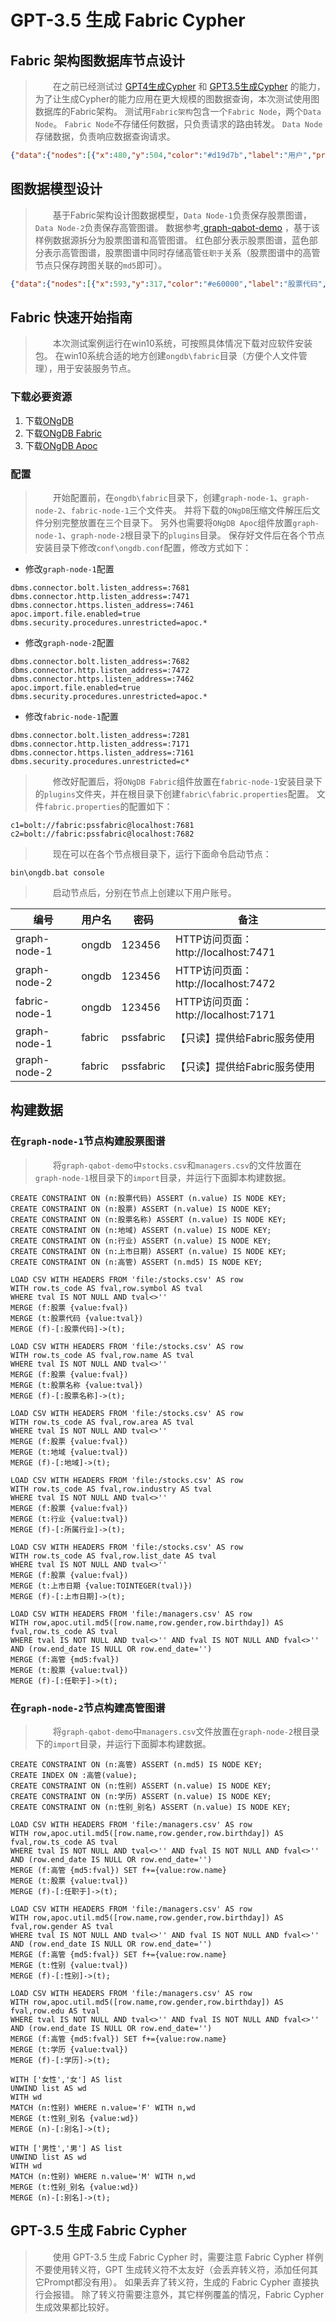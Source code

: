 # GPT-3.5 生成 Fabric Cypher

## Fabric 架构图数据库节点设计
>&emsp;&emsp;在之前已经测试过 [GPT4生成Cypher](https://blog.csdn.net/superman_xxx/article/details/130297472) 和 [GPT3.5生成Cypher](https://blog.csdn.net/superman_xxx/article/details/130350781) 的能力，为了让生成Cypher的能力应用在更大规模的图数据查询，本次测试使用图数据库的Fabric架构。
>测试用`Fabric架构`包含一个`Fabric Node`，两个`Data Node`。
>`Fabric Node`不存储任何数据，只负责请求的路由转发。
>`Data Node`存储数据，负责响应数据查询请求。

```json
{"data":{"nodes":[{"x":480,"y":504,"color":"#d19d7b","label":"用户","properties":[{"id":"a2b632be","key":"id","type":"ID","defaultValue":"","limitMin":"","limitMax":"","isRequired":true,"isAutoGenerated":true,"isSystem":true,"description":""}],"id":"a78b598d","isSelected":false,"isNode":true},{"x":719,"y":496,"color":"#f54e42","label":"Fabric Node","properties":[{"id":"aa887cb0","key":"id","type":"ID","defaultValue":"","limitMin":"","limitMax":"","isRequired":true,"isAutoGenerated":true,"isSystem":true,"description":""}],"id":"ac8263bb","isSelected":false,"isNode":true},{"x":988,"y":386,"color":"#56b6e6","label":"Data Node-1","properties":[{"id":"a9b1709f","key":"id","type":"ID","defaultValue":"","limitMin":"","limitMax":"","isRequired":true,"isAutoGenerated":true,"isSystem":true,"description":""}],"id":"a5a6c1a2","isSelected":false,"isNode":true},{"x":979,"y":617,"color":"#56b6e6","label":"Data Node-2","properties":[{"id":"a8b8689e","key":"id","type":"ID","defaultValue":"","limitMin":"","limitMax":"","isRequired":true,"isAutoGenerated":true,"isSystem":true,"description":""}],"id":"ae8ff082","isSelected":false,"isNode":true}],"edges":[{"startNodeId":"a78b598d","endNodeId":"ac8263bb","middlePointOffset":[18.5,15],"properties":[{"id":"a5944abd","key":"id","type":"ID","defaultValue":"","limitMin":"","limitMax":"","isRequired":true,"isAutoGenerated":true,"isSystem":true,"description":""}],"label":"请求","id":"a7b119b0","isSelected":false,"isEdge":true,"color":"#f54e42","pathStrokeDasharray":"2 5"},{"startNodeId":"ac8263bb","endNodeId":"a78b598d","middlePointOffset":[19.5,-15],"properties":[{"id":"aabff3b4","key":"id","type":"ID","defaultValue":"","limitMin":"","limitMax":"","isRequired":true,"isAutoGenerated":true,"isSystem":true,"description":""}],"label":"响应","id":"ac9212a6","isSelected":false,"isEdge":true,"color":"#56b6e6","pathStrokeDasharray":"2 5"},{"startNodeId":"ac8263bb","endNodeId":"a5a6c1a2","middlePointOffset":[37.5,31],"properties":[{"id":"a98616a8","key":"id","type":"ID","defaultValue":"","limitMin":"","limitMax":"","isRequired":true,"isAutoGenerated":true,"isSystem":true,"description":""}],"label":"路由Cypher","id":"ad91b79b","isSelected":false,"isEdge":true,"color":"#f54e42","pathStrokeDasharray":"15 5"},{"startNodeId":"ac8263bb","endNodeId":"ae8ff082","middlePointOffset":[40,-35.5],"properties":[{"id":"ab88619c","key":"id","type":"ID","defaultValue":"","limitMin":"","limitMax":"","isRequired":true,"isAutoGenerated":true,"isSystem":true,"description":""}],"label":"路由Cypher","id":"afbdf2af","isSelected":false,"isEdge":true,"color":"#f54e42","pathStrokeDasharray":"15 5"},{"startNodeId":"a5a6c1a2","endNodeId":"ac8263bb","middlePointOffset":[3,-3],"properties":[{"id":"a49517ac","key":"id","type":"ID","defaultValue":"","limitMin":"","limitMax":"","isRequired":true,"isAutoGenerated":true,"isSystem":true,"description":""}],"label":"响应查询","id":"ac879ab6","isSelected":false,"isEdge":true,"color":"#56b6e6","pathStrokeDasharray":"15 5"},{"startNodeId":"ae8ff082","endNodeId":"ac8263bb","middlePointOffset":[-3,-3.5],"properties":[{"id":"ada420a8","key":"id","type":"ID","defaultValue":"","limitMin":"","limitMax":"","isRequired":true,"isAutoGenerated":true,"isSystem":true,"description":""}],"label":"响应查询","id":"a481e3ac","isSelected":false,"isEdge":true,"color":"#56b6e6","pathStrokeDasharray":"15 5"}]}}
```

## 图数据模型设计
>&emsp;&emsp;基于Fabric架构设计图数据模型，`Data Node-1`负责保存股票图谱，`Data Node-2`负责保存高管图谱。
>数据参考[
graph-qabot-demo](https://github.com/ongdb-contrib/graph-qabot-demo) ，基于该样例数据源拆分为股票图谱和高管图谱。
>红色部分表示股票图谱，蓝色部分表示高管图谱，股票图谱中同时存储高管`任职于`关系（股票图谱中的高管节点只保存跨图关联的`md5`即可）。

```json
{"data":{"nodes":[{"x":593,"y":317,"color":"#e60000","label":"股票代码","properties":[{"id":"a2aeffb2","key":"id","type":"ID","defaultValue":"","limitMin":"","limitMax":"","isRequired":true,"isAutoGenerated":true,"isSystem":true,"description":""},{"id":"afb48f90","key":"value","type":"","defaultValue":"","limitMin":"","limitMax":"","isRequired":false,"isAutoGenerated":false,"isSystem":false,"description":"值"}],"id":"a1b949a0","isSelected":false,"isNode":true},{"x":658,"y":477,"color":"#e60000","label":"股票","properties":[{"id":"a4a8beb4","key":"id","type":"ID","defaultValue":"","limitMin":"","limitMax":"","isRequired":true,"isAutoGenerated":true,"isSystem":true,"description":""},{"id":"a9bf77ad","key":"value","type":"","defaultValue":"","limitMin":"","limitMax":"","isRequired":false,"isAutoGenerated":false,"isSystem":false,"description":"值"}],"id":"a5844bbd","isSelected":false,"isNode":true},{"x":393,"y":401,"color":"#e60000","label":"股票名称","properties":[{"id":"a08f768e","key":"id","type":"ID","defaultValue":"","limitMin":"","limitMax":"","isRequired":true,"isAutoGenerated":true,"isSystem":true,"description":""},{"id":"a09d0ab9","key":"value","type":"","defaultValue":"","limitMin":"","limitMax":"","isRequired":false,"isAutoGenerated":false,"isSystem":false,"description":"值"}],"id":"a78c159d","isSelected":false,"isNode":true},{"x":406,"y":508,"color":"#e60000","label":"地域","properties":[{"id":"a59d20a1","key":"id","type":"ID","defaultValue":"","limitMin":"","limitMax":"","isRequired":true,"isAutoGenerated":true,"isSystem":true,"description":""},{"id":"a28d19bb","key":"value","type":"","defaultValue":"","limitMin":"","limitMax":"","isRequired":false,"isAutoGenerated":false,"isSystem":false,"description":"值"}],"id":"a49f8ebc","isSelected":false,"isNode":true},{"x":461,"y":590,"color":"#e60000","label":"行业","properties":[{"id":"aea1c5b2","key":"id","type":"ID","defaultValue":"","limitMin":"","limitMax":"","isRequired":true,"isAutoGenerated":true,"isSystem":true,"description":""},{"id":"aaa4b082","key":"value","type":"","defaultValue":"","limitMin":"","limitMax":"","isRequired":false,"isAutoGenerated":false,"isSystem":false,"description":"值"}],"id":"a381f688","isSelected":false,"isNode":true},{"x":694,"y":602,"color":"#e60000","label":"上市日期","properties":[{"id":"a284f1aa","key":"id","type":"ID","defaultValue":"","limitMin":"","limitMax":"","isRequired":true,"isAutoGenerated":true,"isSystem":true,"description":""},{"id":"a0b444a4","key":"value","type":"","defaultValue":"","limitMin":"","limitMax":"","isRequired":false,"isAutoGenerated":false,"isSystem":false,"description":"值"}],"id":"ac81ffb4","isSelected":false,"isNode":true},{"x":814,"y":413,"color":"#236ce1","label":"高管","properties":[{"id":"a4b02384","key":"id","type":"ID","defaultValue":"","limitMin":"","limitMax":"","isRequired":true,"isAutoGenerated":true,"isSystem":true,"description":""}],"id":"a2ade2ad","isSelected":false,"isNode":true},{"x":870,"y":299,"color":"#236ce1","label":"性别","properties":[{"id":"ad9cab82","key":"id","type":"ID","defaultValue":"","limitMin":"","limitMax":"","isRequired":true,"isAutoGenerated":true,"isSystem":true,"description":""},{"id":"a2aa0f86","key":"value","type":"","defaultValue":"","limitMin":"","limitMax":"","isRequired":false,"isAutoGenerated":false,"isSystem":false,"description":"值"}],"id":"af9a0f97","isSelected":false,"isNode":true},{"x":957,"y":480,"color":"#236ce1","label":"学历","properties":[{"id":"a090f498","key":"id","type":"ID","defaultValue":"","limitMin":"","limitMax":"","isRequired":true,"isAutoGenerated":true,"isSystem":true,"description":""},{"id":"a8a0e1b4","key":"value","type":"","defaultValue":"","limitMin":"","limitMax":"","isRequired":false,"isAutoGenerated":false,"isSystem":false,"description":"值"}],"id":"ad931890","isSelected":false,"isNode":true},{"x":981,"y":213,"color":"#236ce1","label":"性别_别名","properties":[{"id":"a3980888","key":"id","type":"ID","defaultValue":"","limitMin":"","limitMax":"","isRequired":true,"isAutoGenerated":true,"isSystem":true,"description":""}],"id":"aa8b5199","isSelected":false,"isNode":true}],"edges":[{"startNodeId":"a2ade2ad","endNodeId":"a5844bbd","middlePointOffset":[0,0],"properties":[{"id":"adaf73aa","key":"id","type":"ID","defaultValue":"","limitMin":"","limitMax":"","isRequired":true,"isAutoGenerated":true,"isSystem":true,"description":""}],"label":"任职于","id":"a3bcec8c","isSelected":false,"isEdge":true,"color":"#d3b68d","pathStrokeDasharray":"2 5"},{"startNodeId":"a5844bbd","endNodeId":"a1b949a0","middlePointOffset":[0,0],"properties":[{"id":"a3bd83a0","key":"id","type":"ID","defaultValue":"","limitMin":"","limitMax":"","isRequired":true,"isAutoGenerated":true,"isSystem":true,"description":""}],"label":"股票代码","id":"ae88d4aa","isSelected":false,"isEdge":true,"color":"#E60000","pathStrokeDasharray":"none"},{"startNodeId":"a5844bbd","endNodeId":"a78c159d","middlePointOffset":[0,0],"properties":[{"id":"a08a7485","key":"id","type":"ID","defaultValue":"","limitMin":"","limitMax":"","isRequired":true,"isAutoGenerated":true,"isSystem":true,"description":""}],"label":"股票名称","id":"a5a68b93","isSelected":false,"isEdge":true,"color":"#E60000","pathStrokeDasharray":"none"},{"startNodeId":"a5844bbd","endNodeId":"a49f8ebc","middlePointOffset":[0,0],"properties":[{"id":"a79e37b3","key":"id","type":"ID","defaultValue":"","limitMin":"","limitMax":"","isRequired":true,"isAutoGenerated":true,"isSystem":true,"description":""}],"label":"地域","id":"acab7b92","isSelected":false,"isEdge":true,"color":"#E60000","pathStrokeDasharray":"none"},{"startNodeId":"a5844bbd","endNodeId":"a381f688","middlePointOffset":[0,0],"properties":[{"id":"af98c1a2","key":"id","type":"ID","defaultValue":"","limitMin":"","limitMax":"","isRequired":true,"isAutoGenerated":true,"isSystem":true,"description":""}],"label":"所属行业","id":"a9af63b6","isSelected":false,"isEdge":true,"color":"#E60000","pathStrokeDasharray":"none"},{"startNodeId":"a5844bbd","endNodeId":"ac81ffb4","middlePointOffset":[0,0],"properties":[{"id":"a5b64896","key":"id","type":"ID","defaultValue":"","limitMin":"","limitMax":"","isRequired":true,"isAutoGenerated":true,"isSystem":true,"description":""}],"label":"上市日期","id":"a0922fb7","isSelected":false,"isEdge":true,"color":"#E60000","pathStrokeDasharray":"none"},{"startNodeId":"a2ade2ad","endNodeId":"af9a0f97","middlePointOffset":[0,0],"properties":[{"id":"a19e1692","key":"id","type":"ID","defaultValue":"","limitMin":"","limitMax":"","isRequired":true,"isAutoGenerated":true,"isSystem":true,"description":""}],"label":"性别","id":"ada854ae","isSelected":false,"isEdge":true,"color":"#236CE1","pathStrokeDasharray":"none"},{"startNodeId":"a2ade2ad","endNodeId":"ad931890","middlePointOffset":[0,0],"properties":[{"id":"aeb6ae9e","key":"id","type":"ID","defaultValue":"","limitMin":"","limitMax":"","isRequired":true,"isAutoGenerated":true,"isSystem":true,"description":""}],"label":"学历","id":"acb3848a","isSelected":false,"isEdge":true,"color":"#236CE1","pathStrokeDasharray":"none"},{"startNodeId":"af9a0f97","endNodeId":"aa8b5199","middlePointOffset":[0,0],"properties":[{"id":"ab919ead","key":"id","type":"ID","defaultValue":"","limitMin":"","limitMax":"","isRequired":true,"isAutoGenerated":true,"isSystem":true,"description":""}],"label":"别名","id":"a398fe92","isSelected":false,"isEdge":true,"color":"#236CE1","pathStrokeDasharray":"none"}]}}
```

## Fabric 快速开始指南
>&emsp;&emsp;本次测试案例运行在win10系统，可按照具体情况下载对应软件安装包。
>在win10系统合适的地方创建`ongdb\fabric`目录（方便个人文件管理），用于安装服务节点。

### 下载必要资源
1. 下载[ONgDB](https://github.com/graphfoundation/ongdb/releases/tag/1.0.4)
2. 下载[ONgDB Fabric](https://github.com/ongdb-contrib/ongdb-fabric/releases/tag/1.0.0)
3. 下载[ONgDB Apoc](https://cdn.graphfoundation.org/apoc/dist/org/neo4j/procedure/apoc/3.4.0.10/apoc-3.4.0.10-all.jar)

### 配置
>&emsp;&emsp;开始配置前，在`ongdb\fabric`目录下，创建`graph-node-1`、`graph-node-2`、`fabric-node-1`三个文件夹。
>并将下载的`ONgDB`压缩文件解压后文件分别完整放置在三个目录下。
>另外也需要将`ONgDB Apoc`组件放置`graph-node-1`、`graph-node-2`根目录下的`plugins`目录。
>保存好文件后在各个节点安装目录下修改`conf\ongdb.conf`配置，修改方式如下：

- 修改`graph-node-1`配置

```properties
dbms.connector.bolt.listen_address=:7681
dbms.connector.http.listen_address=:7471
dbms.connector.https.listen_address=:7461
apoc.import.file.enabled=true
dbms.security.procedures.unrestricted=apoc.*
```

- 修改`graph-node-2`配置

```properties
dbms.connector.bolt.listen_address=:7682
dbms.connector.http.listen_address=:7472
dbms.connector.https.listen_address=:7462
apoc.import.file.enabled=true
dbms.security.procedures.unrestricted=apoc.*
```

- 修改`fabric-node-1`配置

```properties
dbms.connector.bolt.listen_address=:7281
dbms.connector.http.listen_address=:7171
dbms.connector.https.listen_address=:7161
dbms.security.procedures.unrestricted=c*
```

>&emsp;&emsp;修改好配置后，将`ONgDB Fabric`组件放置在`fabric-node-1`安装目录下的`plugins`文件夹，并在根目录下创建`fabric\fabric.properties`配置。
>文件`fabric.properties`的配置如下：

```properties
c1=bolt://fabric:pssfabric@localhost:7681
c2=bolt://fabric:pssfabric@localhost:7682
```

>&emsp;&emsp;现在可以在各个节点根目录下，运行下面命令启动节点：

```shell
bin\ongdb.bat console
```

>&emsp;&emsp;启动节点后，分别在节点上创建以下用户账号。

|  编号   |  用户名   |  密码   |  备注   |
| --- | --- | --- | --- |
|  graph-node-1   |  ongdb   |  123456   |  HTTP访问页面：http://localhost:7471   |
|  graph-node-2   |  ongdb   |  123456   |  HTTP访问页面：http://localhost:7472   |
| fabric-node-1    | ongdb    | 123456    | HTTP访问页面：http://localhost:7171    |
|  graph-node-1   |  fabric   |  pssfabric   |  【只读】提供给Fabric服务使用   |
|  graph-node-2   |  fabric   |  pssfabric   |  【只读】提供给Fabric服务使用   |

## 构建数据
### 在`graph-node-1`节点构建股票图谱

>&emsp;&emsp;将`graph-qabot-demo`中`stocks.csv`和`managers.csv`的文件放置在`graph-node-1`根目录下的`import`目录，并运行下面脚本构建数据。

```cypher
CREATE CONSTRAINT ON (n:股票代码) ASSERT (n.value) IS NODE KEY;
CREATE CONSTRAINT ON (n:股票) ASSERT (n.value) IS NODE KEY;
CREATE CONSTRAINT ON (n:股票名称) ASSERT (n.value) IS NODE KEY;
CREATE CONSTRAINT ON (n:地域) ASSERT (n.value) IS NODE KEY;
CREATE CONSTRAINT ON (n:行业) ASSERT (n.value) IS NODE KEY;
CREATE CONSTRAINT ON (n:上市日期) ASSERT (n.value) IS NODE KEY;
CREATE CONSTRAINT ON (n:高管) ASSERT (n.md5) IS NODE KEY;

LOAD CSV WITH HEADERS FROM 'file:/stocks.csv' AS row
WITH row.ts_code AS fval,row.symbol AS tval
WHERE tval IS NOT NULL AND tval<>''
MERGE (f:股票 {value:fval})
MERGE (t:股票代码 {value:tval})
MERGE (f)-[:股票代码]->(t);

LOAD CSV WITH HEADERS FROM 'file:/stocks.csv' AS row
WITH row.ts_code AS fval,row.name AS tval
WHERE tval IS NOT NULL AND tval<>''
MERGE (f:股票 {value:fval})
MERGE (t:股票名称 {value:tval})
MERGE (f)-[:股票名称]->(t);

LOAD CSV WITH HEADERS FROM 'file:/stocks.csv' AS row
WITH row.ts_code AS fval,row.area AS tval
WHERE tval IS NOT NULL AND tval<>''
MERGE (f:股票 {value:fval})
MERGE (t:地域 {value:tval})
MERGE (f)-[:地域]->(t);

LOAD CSV WITH HEADERS FROM 'file:/stocks.csv' AS row
WITH row.ts_code AS fval,row.industry AS tval
WHERE tval IS NOT NULL AND tval<>''
MERGE (f:股票 {value:fval})
MERGE (t:行业 {value:tval})
MERGE (f)-[:所属行业]->(t);

LOAD CSV WITH HEADERS FROM 'file:/stocks.csv' AS row
WITH row.ts_code AS fval,row.list_date AS tval
WHERE tval IS NOT NULL AND tval<>''
MERGE (f:股票 {value:fval})
MERGE (t:上市日期 {value:TOINTEGER(tval)})
MERGE (f)-[:上市日期]->(t);

LOAD CSV WITH HEADERS FROM 'file:/managers.csv' AS row
WITH row,apoc.util.md5([row.name,row.gender,row.birthday]) AS fval,row.ts_code AS tval
WHERE tval IS NOT NULL AND tval<>'' AND fval IS NOT NULL AND fval<>'' AND (row.end_date IS NULL OR row.end_date='')
MERGE (f:高管 {md5:fval})
MERGE (t:股票 {value:tval})
MERGE (f)-[:任职于]->(t);
```

### 在`graph-node-2`节点构建高管图谱

>&emsp;&emsp;将`graph-qabot-demo`中`managers.csv`文件放置在`graph-node-2`根目录下的`import`目录，并运行下面脚本构建数据。

```cypher
CREATE CONSTRAINT ON (n:高管) ASSERT (n.md5) IS NODE KEY;
CREATE INDEX ON :高管(value);
CREATE CONSTRAINT ON (n:性别) ASSERT (n.value) IS NODE KEY;
CREATE CONSTRAINT ON (n:学历) ASSERT (n.value) IS NODE KEY;
CREATE CONSTRAINT ON (n:性别_别名) ASSERT (n.value) IS NODE KEY;

LOAD CSV WITH HEADERS FROM 'file:/managers.csv' AS row
WITH row,apoc.util.md5([row.name,row.gender,row.birthday]) AS fval,row.ts_code AS tval
WHERE tval IS NOT NULL AND tval<>'' AND fval IS NOT NULL AND fval<>'' AND (row.end_date IS NULL OR row.end_date='')
MERGE (f:高管 {md5:fval}) SET f+={value:row.name}
MERGE (t:股票 {value:tval})
MERGE (f)-[:任职于]->(t);

LOAD CSV WITH HEADERS FROM 'file:/managers.csv' AS row
WITH row,apoc.util.md5([row.name,row.gender,row.birthday]) AS fval,row.gender AS tval
WHERE tval IS NOT NULL AND tval<>'' AND fval IS NOT NULL AND fval<>'' AND (row.end_date IS NULL OR row.end_date='')
MERGE (f:高管 {md5:fval}) SET f+={value:row.name}
MERGE (t:性别 {value:tval})
MERGE (f)-[:性别]->(t);

LOAD CSV WITH HEADERS FROM 'file:/managers.csv' AS row
WITH row,apoc.util.md5([row.name,row.gender,row.birthday]) AS fval,row.edu AS tval
WHERE tval IS NOT NULL AND tval<>'' AND fval IS NOT NULL AND fval<>'' AND (row.end_date IS NULL OR row.end_date='')
MERGE (f:高管 {md5:fval}) SET f+={value:row.name}
MERGE (t:学历 {value:tval})
MERGE (f)-[:学历]->(t);

WITH ['女性','女'] AS list
UNWIND list AS wd
WITH wd
MATCH (n:性别) WHERE n.value='F' WITH n,wd
MERGE (t:性别_别名 {value:wd})
MERGE (n)-[:别名]->(t);

WITH ['男性','男'] AS list
UNWIND list AS wd
WITH wd
MATCH (n:性别) WHERE n.value='M' WITH n,wd
MERGE (t:性别_别名 {value:wd})
MERGE (n)-[:别名]->(t);
```

## GPT-3.5 生成 Fabric Cypher
>&emsp;&emsp;使用 GPT-3.5 生成 Fabric Cypher 时，需要注意 Fabric Cypher 样例不要使用转义符，GPT 生成转义符不太友好（会丢弃转义符，添加任何其它Prompt都没有用）。
>如果丢弃了转义符，生成的 Fabric Cypher 直接执行会报错。
>除了转义符需要注意外，其它样例覆盖的情况，Fabric Cypher 生成效果都比较好。

